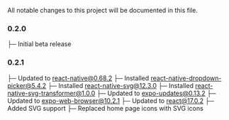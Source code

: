 All notable changes to this project will be documented in this file.

### 0.2.0

├─ Initial beta release

### 0.2.1

├─ Updated to react-native@0.68.2
├─ Installed react-native-dropdown-picker@5.4.2
├─ Installed react-native-svg@12.3.0
├─ Installed react-native-svg-transformer@1.0.0
├─ Updated to expo-updates@0.13.2
├─ Updated to expo-web-browser@10.2.1
├─ Updated to react@17.0.2
├─ Added SVG support
├─ Replaced home page icons with SVG icons
